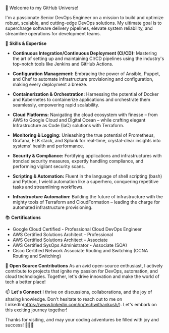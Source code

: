 👋 Welcome to my GitHub Universe!

I'm a passionate Senior DevOps Engineer on a mission to build and optimize robust, scalable, and cutting-edge DevOps solutions. My ultimate goal is to supercharge software delivery pipelines, elevate system reliability, and streamline operations for development teams.

🔧 **Skills & Expertise**
- **Continuous Integration/Continuous Deployment (CI/CD):** Mastering the art of setting up and maintaining CI/CD pipelines using the industry's top-notch tools like Jenkins and GitHub Actions.

- **Configuration Management:** Embracing the power of Ansible, Puppet, and Chef to automate infrastructure provisioning and configuration, making every deployment a breeze.

- **Containerization & Orchestration:** Harnessing the potential of Docker and Kubernetes to containerize applications and orchestrate them seamlessly, empowering rapid scalability.

- **Cloud Platforms:** Navigating the cloud ecosystem with finesse – from AWS to Google Cloud and Digital Ocean – while crafting elegant Infrastructure as Code (IaC) solutions with Terraform.

- **Monitoring & Logging:** Unleashing the true potential of Prometheus, Grafana, ELK stack, and Splunk for real-time, crystal-clear insights into systems' health and performance.

- **Security & Compliance:** Fortifying applications and infrastructures with ironclad security measures, expertly handling compliance, and performing vigilant security scans.

- **Scripting & Automation:** Fluent in the language of shell scripting (bash) and Python, I wield automation like a superhero, conquering repetitive tasks and streamlining workflows.

- **Infrastructure Automation:** Building the future of infrastructure with the mighty tools of Terraform and CloudFormation – leading the charge for automated infrastructure provisioning.

📚 **Certifications**
- Google Cloud Certified - Professional Cloud DevOps Engineer
- AWS Certified Solutions Architect – Professional
- AWS Certified Solutions Architect – Associate
- AWS Certified SysOps Administrator - Associate (SOA)
- Cisco Certified Network Associate Routing and Switching (CCNA Routing and Switching)

🚀 **Open Source Contributions**
As an avid open-source enthusiast, I actively contribute to projects that ignite my passion for DevOps, automation, and cloud technologies. Together, let's drive innovation and make the world of tech a better place!

📫 **Let's Connect**
I thrive on discussions, collaborations, and the joy of sharing knowledge. Don't hesitate to reach out to me on LinkedIn(https://www.linkedin.com/in/techwithankush/). Let's embark on this exciting journey together!

Thanks for visiting, and may your coding adventures be filled with joy and success! 👨‍💻🚀
